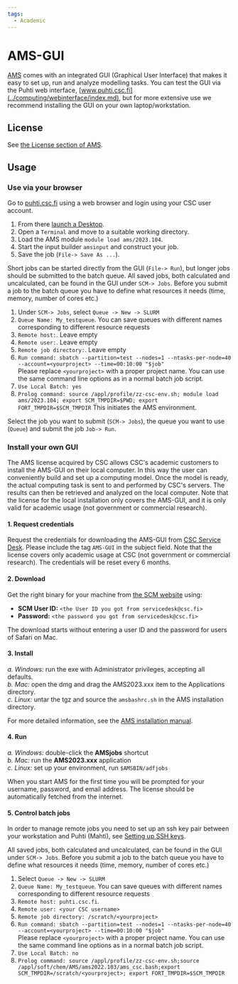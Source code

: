 ```yaml
---
tags:
  - Academic
---
```


# AMS-GUI

[AMS](../apps/ams.md) comes with an integrated GUI (Graphical User Interface)
that makes it easy to set up, run and analyze modelling tasks. You can test the
GUI via the Puhti web interface, [www.puhti.csc.fi](../computing/webinterface/index.md),
but for more extensive use we recommend installing the GUI on your own laptop/workstation.

## License

See [the License section of AMS](ams.md#license).

## Usage

### Use via your browser

Go to [puhti.csc.fi](https://puhti.csc.fi/) using a web browser and login using your CSC user account.

1. From there [launch a Desktop](../computing/webinterface/desktop.md#launching). 
2. Open a `Terminal` and move to a suitable working directory.
3. Load the AMS module `module load ams/2023.104`.
4. Start the input builder `amsinput` and construct your job.
5. Save the job (`File-> Save As ...`).

Short jobs can be started directly from the GUI (`File-> Run`), but longer jobs should be submitted to the batch queue. 
All saved jobs, both calculated and uncalculated, can be found in the GUI under `SCM-> Jobs`.
Before you submit a job to the batch queue you have to define what resources it needs (time, memory, number of cores etc.)

1. Under `SCM-> Jobs`, select `Queue -> New -> SLURM`
2. `Queue Name: My_testqueue`. You can save queues with different names corresponding to different resource requests  
3. `Remote host:`. Leave empty  
4. `Remote user:`. Leave empty  
5. `Remote job directory:`. Leave empty  
6. `Run command: sbatch --partition=test --nodes=1 --ntasks-per-node=40 --account=<yourproject> --time=00:10:00 "$job" `   
Please replace `<yourproject>` with a proper project name. You can use the same command line options as in a normal batch job script.
7. `Use Local Batch: yes`  
8. `Prolog command: source /appl/profile/zz-csc-env.sh; module load ams/2023.104; export SCM_TMPDIR=$PWD; export FORT_TMPDIR=$SCM_TMPDIR`
   This initiates the AMS environment.

Select the job you want to submit (`SCM-> Jobs`), the queue you want to use (`Queue`) and submit the job `Job-> Run`.  

### Install your own GUI

The AMS license acquired by CSC allows CSC's academic customers to install the
AMS-GUI on their local computer. In this way the user can conveniently build
and set up a computing model. Once the model is ready, the actual computing
task is sent to and performed by CSC's servers. The results can then be
retrieved and analyzed on the local computer. Note that the license for the
local installation only covers the AMS-GUI, and it is only valid for academic
usage (not government or commercial research).

#### 1. Request credentials

Request the credentials for downloading the AMS-GUI from [CSC Service Desk](../support/contact.md).
Please include the tag `AMS-GUI` in the subject field. Note that the license
covers only academic usage at CSC (not government or commercial research). The
credentials will be reset every 6 months.

#### 2. Download

Get the right binary for your machine from [the SCM website](https://www.scm.com/support/downloads/)
using:

* **SCM User ID:** `<the User ID you got from servicedesk@csc.fi>`
* **Password:** `<the password you got from servicedesk@csc.fi>`   

The download starts without entering a user ID and the password for users of Safari on Mac. 

#### 3. Install

*a. Windows:* run the exe with Administrator privileges, accepting all defaults.  
*b. Mac:* open the dmg and drag the AMS2023.xxx item to the Applications directory.  
*c. Linux:* untar the tgz and source the `amsbashrc.sh` in the AMS installation directory.

For more detailed information, see the [AMS installation manual](https://www.scm.com/doc/Installation/index.html).

#### 4. Run

*a. Windows:* double-click the **AMSjobs** shortcut  
*b. Mac:* run the **AMS2023.xxx** application  
*c. Linux:* set up your environment, run `$AMSBIN/adfjobs`

When you start AMS for the first time you will be prompted for your username,
password, and email address. The license should be automatically fetched from
the internet.

#### 5. Control batch jobs

In order to manage remote jobs you need to set up an ssh key pair between your
workstation and Puhti (Mahti), see
[Setting up SSH keys](../computing/connecting/ssh-keys.md).

All saved jobs, both calculated and uncalculated, can be found in the GUI under `SCM-> Jobs`.
Before you submit a job to the batch queue you have to define what resources it needs
(time, memory, number of cores etc.)

1. Select `Queue -> New -> SLURM`
2. `Queue Name: My_testqueue`. You can save queues with different names corresponding to different resource requests
3. `Remote host: puhti.csc.fi`. 
4. `Remote user: <your CSC username> `   
5. `Remote job directory: /scratch/<yourproject>`   
6. `Run command: sbatch --partition=test --nodes=1 --ntasks-per-node=40 --account=<yourproject> --time=00:10:00 "$job" `  
Please replace `<yourproject>` with a proper project name. You can use the same command line options as in a normal batch job script.  
7. `Use Local Batch: no`
8. `Prolog command: source /appl/profile/zz-csc-env.sh;source /appl/soft/chem/AMS/ams2022.103/ams_csc.bash;export SCM_TMPDIR=/scratch/<yourproject>; export FORT_TMPDIR=$SCM_TMPDIR`
